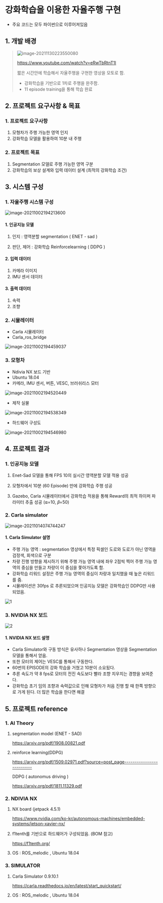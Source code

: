 # 강화학습을 이용한 자율주행 구현

- 주요 코드는 모두 파이썬으로 이루어져있음

## 1. 개발 배경

> ![image-20211130223550080](README.assets/image-20211130223550080.png)
>
> https://www.youtube.com/watch?v=eRwTbRtnT1I
>
> 짧은 시간안에 학습해서 자율주행을 구현한 영상을 모토로 함.
>
> - 강화학습을 기반으로 1차로 주행을 완주함.
> - 11 episode training을 통해 학습 완료



## 2. 프로젝트 요구사항 & 목표

### 1. 프로젝트 요구사항

1. 모형차가 주행 가능한 영역 인지
2. 강화학습 모델을 활용하여 10분 내 주행

### 2. 프로젝트 목표

1. Segmentation 모델로 주행 가능한 영역 구분
2. 강화학습의 보상 설계와 입력 데이터 설계 (최적의 강화학습 조건)



## 3. 시스템 구성

### 1. 자율주행 시스템 구성

![image-20211002194213600](README.assets/image-20211002194213600.png)

#### 1. 인공지능 모델

1. 인지 : 영역분할  segmentation ( ENET - sad )

2. 판단, 제어 : 강화학습 Reinforcelearning ( DDPG )

#### 2.  입력 데이터

1. 카메라 이미지
2. IMU 센서 데이터

#### 3. 출력 데이터

1. 속력
2. 조향



### 2. 시뮬레이터

- Carla 시뮬레이터
- Carla_ros_bridge

![image-20211002194459037](README.assets/image-20211002194459037.png)

### 3. 모형차

- Ndivia NX 보드 기반
- Ubuntu 18.04
- 카메라, IMU 센서, 버튼, VESC, 브러쉬리스 모터

![image-20211002194520449](README.assets/image-20211002194520449.png)

- 제작 실물

![image-20211002194538349](README.assets/image-20211002194538349.png)

- 하드웨어 구성도

![image-20211002194546980](README.assets/image-20211002194546980.png)



## 4. 프로젝트 결과

### 1. 인공지능 모델

1. Enet-Sad 모델을 통해 FPS 10의 실시간 영역분할 모델 적용 성공

2. 모형차에서 10분 (60 Episode) 만에 강화학습 주행 성공 

3. Gazebo, Carla 시뮬레이터에서 강화학습 적용을 통해 Reward의 최적 하이퍼 파라미터 추출 성공 (⍺=10, 𝛽=50)

### 2. Carla simulator

![image-20211014074744247](README.assets/image-20211014074744247.png)

#### 1. Carla Simulator 설명

- 주행 가능 영역 : segmentation 영상에서 특정 픽셀인 도로와 도로가 아닌 영역을 검정색, 회색으로 구분
- 차량 진행 방향을 제시하기 위해 주행 가능 영역 내에 좌우 2점씩 찍어 주행 가능 영역의 중심을 만들고 차량이 이 중심을 쫓아가도록 함.
- 강화학습 리워드 설정은 주행 가능 영역의 중심이 차량과 일치했을 때 높은 리워드를 줌.
- 시뮬레이션은 30fps 로 추론되었으며 인공지능 모델은 강화학습인 DDPG만 사용되었음.

![1](README.assets/gif-maker(4).gif)

### 3. NVIDIA NX 보드

![2](README.assets/gif-maker(5).gif)

#### 1. NVIDIA NX 보드 설명

- Carla Simulator와 구동 방식은 유사하나 Segmentation 영상을 Segmentation 모델을 통해서 얻음.
- 또한 모터의 제어는 VESC를 통해서 구동한다.
- 60번의 EPISODE의 강화 학습을 거쳤고 10분이 소요됬다.
- 추론 속도가 약  8 fps로 모터의 전진 속도보다 빨라 조향 치우치는 경향을 보여준다.
- 강화학습 초기 임의 조향과 속력값으로 인해 모형차가 처음 진행 할 때 한쪽 방향으로 가게 된다. 더 많은 학습을 한다면 해결  





## 5. 프로젝트 reference

### 1. AI Theory

1. segmentation model (ENET - SAD)

   https://arxiv.org/pdf/1908.00821.pdf

2. reinforce learning(DDPG)

   https://arxiv.org/pdf/1509.02971.pdf?source=post_page---------------------------

   DDPG ( autonomus driving  )

   https://arxiv.org/pdf/1811.11329.pdf



### 2. NDIVIA NX

1. NX board (jetpack 4.5.1)

   https://www.nvidia.com/ko-kr/autonomous-machines/embedded-systems/jetson-xavier-nx/

2. f1tenth를 기반으로 하드웨어가 구성되었음. (BOM 참고)

   https://f1tenth.org/

3. OS : ROS_melodic , Ubuntu 18.04



### 3. SIMULATOR

1. Carla Simulator 0.9.10.1

   https://carla.readthedocs.io/en/latest/start_quickstart/

2. OS : ROS_melodic  , Ubuntu 18.04
